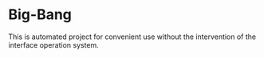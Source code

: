 # Big-Bang
This is automated project for convenient use without the intervention of the interface operation system.
